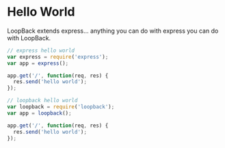 # Hello World

LoopBack extends express... anything you can do with express you can do with LoopBack.

```js
// express hello world
var express = require('express');
var app = express();

app.get('/', function(req, res) {
  res.send('hello world');
});
```

```js
// loopback hello world
var loopback = require('loopback');
var app = loopback();

app.get('/', function(req, res) {
  res.send('hello world');
});
```

